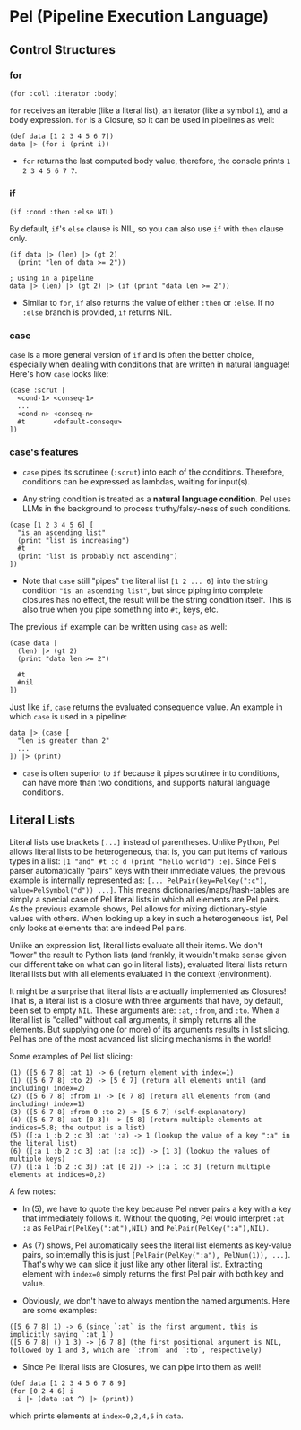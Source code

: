 # Pel (Pipeline Execution Language)

## Control Structures

### for

```
(for :coll :iterator :body)
```

`for` receives an iterable (like a literal list), an iterator (like a symbol `i`), and a body expression. `for` is a Closure, so it can be used in pipelines as well:

```
(def data [1 2 3 4 5 6 7])
data |> (for i (print i))
```

* `for` returns the last computed body value, therefore, the console prints `1 2 3 4 5 6 7 7`.

### if

```
(if :cond :then :else NIL)
```

By default, `if`'s `else` clause is NIL, so you can also use `if` with `then` clause only.

```
(if data |> (len) |> (gt 2)
  (print "len of data >= 2"))

; using in a pipeline
data |> (len) |> (gt 2) |> (if (print "data len >= 2"))

```

* Similar to `for`, `if` also returns the value of either `:then` or `:else`. If no `:else` branch is provided, `if` returns NIL.

### case

`case` is a more general version of `if` and is often the better choice, especially when dealing with conditions that are written in natural language! Here's how `case` looks like:

```
(case :scrut [
  <cond-1> <conseq-1>
  ...
  <cond-n> <conseq-n>
  #t       <default-consequ>
])
```

### case's features

* `case` pipes its scrutinee (`:scrut`) into each of the conditions. Therefore, conditions can be expressed as lambdas, waiting for input(s).

* Any string condition is treated as a __natural language condition__. Pel uses LLMs in the background to process truthy/falsy-ness of such conditions.

```
(case [1 2 3 4 5 6] [
  "is an ascending list"
  (print "list is increasing")
  #t
  (print "list is probably not ascending")
])
```

* Note that `case` still "pipes" the literal list `[1 2 ... 6]` into the string condition `"is an ascending list"`, but since piping into complete closures has no effect, the result will be the string condition itself. This is also true when you pipe something into `#t`, keys, etc.

The previous `if` example can be written using `case` as well:

```
(case data [
  (len) |> (gt 2)
  (print "data len >= 2")

  #t
  #nil
])
```

Just like `if`, `case` returns the evaluated consequence value. An example in which `case` is used in a pipeline:

```
data |> (case [
  "len is greater than 2"
  ...
]) |> (print)
```

* `case` is often superior to `if` because it pipes scrutinee into conditions, can have more than two conditions, and supports natural language conditions.

## Literal Lists

Literal lists use brackets `[...]` instead of parentheses. Unlike Python, Pel allows literal lists to be heterogeneous, that is, you can put items of various types in a list: `[1 "and" #t :c d (print "hello world") :e]`. Since Pel's parser automatically "pairs" keys with their immediate values, the previous example is internally represented as: `[... PelPair(key=PelKey(":c"), value=PelSymbol("d")) ...]`. This means dictionaries/maps/hash-tables are simply a special case of Pel literal lists in which all elements are Pel pairs. As the previous example shows, Pel allows for mixing dictionary-style values with others. When looking up a key in such a heterogeneous list, Pel only looks at elements that are indeed Pel pairs.

Unlike an expression list, literal lists evaluate all their items. We don't "lower" the result to Python lists (and frankly, it wouldn't make sense given our different take on what can go in literal lists); evaluated literal lists return literal lists but with all elements evaluated in the context (environment).

It might be a surprise that literal lists are actually implemented as Closures! That is, a literal list is a closure with three arguments that have, by default, been set to empty `NIL`. These arguments are: `:at`, `:from`, and `:to`. When a literal list is "called" without call arguments, it simply returns all the elements. But supplying one (or more) of its arguments results in list slicing. Pel has one of the most advanced list slicing mechanisms in the world!

Some examples of Pel list slicing:

```
(1) ([5 6 7 8] :at 1) -> 6 (return element with index=1)
(1) ([5 6 7 8] :to 2) -> [5 6 7] (return all elements until (and including) index=2)
(2) ([5 6 7 8] :from 1) -> [6 7 8] (return all elements from (and including) index=1)
(3) ([5 6 7 8] :from 0 :to 2) -> [5 6 7] (self-explanatory)
(4) ([5 6 7 8] :at [0 3]) -> [5 8] (return multiple elements at indices=5,8; the output is a list)
(5) ([:a 1 :b 2 :c 3] :at ':a) -> 1 (lookup the value of a key ":a" in the literal list)
(6) ([:a 1 :b 2 :c 3] :at [:a :c]) -> [1 3] (lookup the values of multiple keys)
(7) ([:a 1 :b 2 :c 3]) :at [0 2]) -> [:a 1 :c 3] (return multiple elements at indices=0,2)
```

A few notes:

* In (5), we have to quote the key because Pel never pairs a key with a key that immediately follows it. Without the quoting, Pel would interpret `:at :a` as `PelPair(PelKey(":at"),NIL)` and `PelPair(PelKey(":a"),NIL)`.

* As (7) shows, Pel automatically sees the literal list elements as key-value pairs, so internally this is just `[PelPair(PelKey(":a"), PelNum(1)), ...]`. That's why we can slice it just like any other literal list. Extracting element with `index=0` simply returns the first Pel pair with both key and value.

* Obviously, we don't have to always mention the named arguments. Here are some examples:

```
([5 6 7 8] 1) -> 6 (since `:at` is the first argument, this is implicitly saying `:at 1`)
([5 6 7 8] () 1 3) -> [6 7 8] (the first positional argument is NIL, followed by 1 and 3, which are `:from` and `:to`, respectively)
```

* Since Pel literal lists are Closures, we can pipe into them as well!

```
(def data [1 2 3 4 5 6 7 8 9]
(for [0 2 4 6] i
  i |> (data :at ^) |> (print))
```

which prints elements at `index=0,2,4,6` in `data`.
